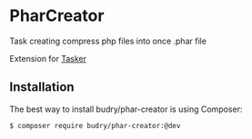# PharCreator

Task creating compress php files into once .phar file

Extension for [Tasker](https://github.com/tasker-org/Tasker)

## Installation

The best way to install budry/phar-creator is using Composer:

```bash
$ composer require budry/phar-creator:@dev
```